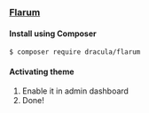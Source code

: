 ### [Flarum](http://flarum.org)

#### Install using Composer

    $ composer require dracula/flarum

#### Activating theme

1. Enable it in admin dashboard
2. Done!